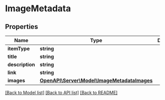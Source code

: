 # ImageMetadata

## Properties
Name | Type | Description | Notes
------------ | ------------- | ------------- | -------------
**itemType** | **string** |  | [optional] 
**title** | **string** |  | [optional] 
**description** | **string** |  | [optional] 
**link** | **string** |  | [optional] 
**images** | [**OpenAPI\Server\Model\ImageMetadataImages**](ImageMetadataImages.md) |  | [optional] 

[[Back to Model list]](../README.md#documentation-for-models) [[Back to API list]](../README.md#documentation-for-api-endpoints) [[Back to README]](../README.md)


